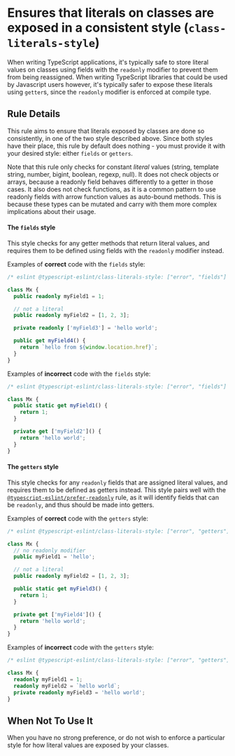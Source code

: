 # Ensures that literals on classes are exposed in a consistent style (`class-literals-style`)

When writing TypeScript applications, it's typically safe to store literal values on classes using fields with the `readonly` modifier to prevent them from being reassigned.
When writing TypeScript libraries that could be used by Javascript users however, it's typically safer to expose these literals using `getter`s, since the `readonly` modifier is enforced at compile type.

## Rule Details

This rule aims to ensure that literals exposed by classes are done so consistently, in one of the two style described above.
Since both styles have their place, this rule by default does nothing - you must provide it with your desired style: either `fields` or `getters`.

Note that this rule only checks for constant _literal_ values (string, template string, number, bigint, boolean, regexp, null). It does not check objects or arrays, because a readonly field behaves differently to a getter in those cases. It also does not check functions, as it is a common pattern to use readonly fields with arrow function values as auto-bound methods.
This is because these types can be mutated and carry with them more complex implications about their usage.

#### The `fields` style

This style checks for any getter methods that return literal values, and requires them to be defined using fields with the `readonly` modifier instead.

Examples of **correct** code with the `fields` style:

```ts
/* eslint @typescript-eslint/class-literals-style: ["error", "fields"] */

class Mx {
  public readonly myField1 = 1;

  // not a literal
  public readonly myField2 = [1, 2, 3];

  private readonly ['myField3'] = 'hello world';

  public get myField4() {
    return `hello from ${window.location.href}`;
  }
}
```

Examples of **incorrect** code with the `fields` style:

```ts
/* eslint @typescript-eslint/class-literals-style: ["error", "fields"] */

class Mx {
  public static get myField1() {
    return 1;
  }

  private get ['myField2']() {
    return 'hello world';
  }
}
```

#### The `getters` style

This style checks for any `readonly` fields that are assigned literal values, and requires them to be defined as getters instead.
This style pairs well with the [`@typescript-eslint/prefer-readonly`](prefer-readonly.md) rule,
as it will identify fields that can be `readonly`, and thus should be made into getters.

Examples of **correct** code with the `getters` style:

```ts
/* eslint @typescript-eslint/class-literals-style: ["error", "getters"] */

class Mx {
  // no readonly modifier
  public myField1 = 'hello';

  // not a literal
  public readonly myField2 = [1, 2, 3];

  public static get myField3() {
    return 1;
  }

  private get ['myField4']() {
    return 'hello world';
  }
}
```

Examples of **incorrect** code with the `getters` style:

```ts
/* eslint @typescript-eslint/class-literals-style: ["error", "getters"] */

class Mx {
  readonly myField1 = 1;
  readonly myField2 = `hello world`;
  private readonly myField3 = 'hello world';
}
```

## When Not To Use It

When you have no strong preference, or do not wish to enforce a particular style
for how literal values are exposed by your classes.
